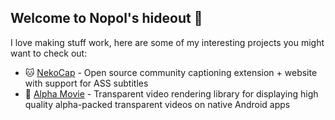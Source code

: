 ## Welcome to Nopol's hideout 👋

I love making stuff work, here are some of my interesting projects you might want to check out:

- 🐱 [NekoCap](https://github.com/nopol10/nekocap) - Open source community captioning extension + website with support for ASS subtitles
- 🎥 [Alpha Movie](https://github.com/nopol10/alpha-movie) - Transparent video rendering library for displaying high quality alpha-packed transparent videos on native Android apps

<!--
**nopol10/nopol10** is a ✨ _special_ ✨ repository because its `README.md` (this file) appears on your GitHub profile.

Here are some ideas to get you started:

- 🔭 I’m currently working on ...
- 🌱 I’m currently learning ...
- 👯 I’m looking to collaborate on ...
- 🤔 I’m looking for help with ...
- 💬 Ask me about ...
- 📫 How to reach me: ...
- 😄 Pronouns: ...
- ⚡ Fun fact: ...
-->
